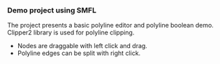 ### Demo project using SMFL

The project presents a basic polyline editor and polyline boolean demo.
Clipper2 library is used for polyline clipping.

- Nodes are draggable with left click and drag.
- Polyline edges can be split with right click.


